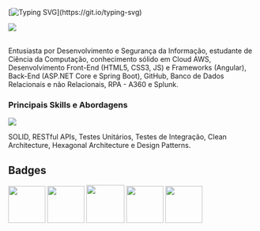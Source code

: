 [![Typing SVG](https://readme-typing-svg.herokuapp.com/?color=2396ed&size=35&center=true&vCenter=true&width=1000&lines=Olá,+Me+chamo+Guilherme+Ruiz+da+Silva.;Tenho+20+anos+de+idade.+=%29;🌐+Sou+desenvolvedor+de+software.)](https://git.io/typing-svg)

<div align="left">
  <a href="https://www.linkedin.com/in/guilherme-ruiz-da-silva-007005228/"><img src="https://img.shields.io/badge/linkedin-%230077B5.svg?style=for-the-badge&logo=linkedin&logoColor=white"/></a>
</div>
<br>
<p>Entusiasta por Desenvolvimento e Segurança da Informação, estudante de Ciência da Computação, conhecimento sólido em Cloud AWS, Desenvolvimento Front-End (HTML5, CSS3, JS) e Frameworks (Angular), Back-End (ASP.NET Core e Spring Boot), GitHub, Banco de Dados Relacionais e não Relacionais, RPA - A360 e Splunk.</p>

### Principais Skills e Abordagens
<p align="left">
  <a href="https://skillicons.dev">
    <img src="https://skillicons.dev/icons?i=aws,angular,java,spring,linux,mysql,cs,dotnet,docker,git&theme=light" />
  </a>
</p>

SOLID,
RESTful APIs,
Testes Unitários,
Testes de Integração,
Clean Architecture,
Hexagonal Architecture
e Design Patterns.

## Badges
<p align="left">
    <img src="https://d1.awsstatic.com/training-and-certification/certification-badges/AWS-Certified-Solutions-Architect-Associate_badge.3419559c682629072f1eb968d59dea0741772c0f.png" width="75" />
    <img src="https://d1.awsstatic.com/training-and-certification/certification-badges/AWS-Certified-Cloud-Practitioner_badge.634f8a21af2e0e956ed8905a72366146ba22b74c.png" width="75" />
    <img src="https://brasilopenbadge.com.br/badge/629.png?nocache=328768524" width="77" />
    <img src="https://brasilopenbadge.com.br/badge/4738.png?nocache=327523418" width="75" />
    <img src="https://brasilopenbadge.com.br/badge/658.png?nocache=329166070" width="75" />
</p>
